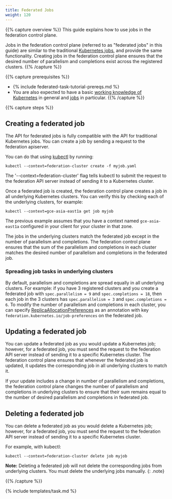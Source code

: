 ```yaml
---
title: Federated Jobs
weight: 120
---
```


{{% capture overview %}}
This guide explains how to use jobs in the federation control plane.

Jobs in the federation control plane (referred to as "federated jobs" in
this guide) are similar to the traditional [Kubernetes
jobs](/docs/concepts/workloads/controllers/job/), and provide the same functionality.
Creating jobs in the federation control plane ensures that the desired number of
parallelism and completions exist across the registered clusters.
{{% /capture %}}

{{% capture prerequisites %}}

* {% include federated-task-tutorial-prereqs.md %}
* You are also expected to have a basic
[working knowledge of Kubernetes](/docs/setup/) in
general and [jobs](/docs/concepts/workloads/controllers/jobs-run-to-completion/) in particular.
{{% /capture %}}

{{% capture steps %}}

## Creating a federated job

The API for federated jobs is fully compatible with the
API for traditional Kubernetes jobs. You can create a job by sending
a request to the federation apiserver.

You can do that using [kubectl](/docs/user-guide/kubectl/) by running:

``` shell
kubectl --context=federation-cluster create -f myjob.yaml
```

The '--context=federation-cluster' flag tells kubectl to submit the
request to the federation API server instead of sending it to a Kubernetes
cluster.

Once a federated job is created, the federation control plane creates
a job in all underlying Kubernetes clusters.
You can verify this by checking each of the underlying clusters, for example:

``` shell
kubectl --context=gce-asia-east1a get job myjob
```

The previous example assumes that you have a context named `gce-asia-east1a`
configured in your client for your cluster in that zone.

The jobs in the underlying clusters match the federated job
except in the number of parallelism and completions. The federation control plane ensures that the
sum of the parallelism and completions in each cluster matches the desired number of parallelism and completions in the
federated job.

### Spreading job tasks in underlying clusters

By default, parallelism and completions are spread equally in all underlying clusters. For example:
if you have 3 registered clusters and you create a federated job with
`spec.parallelism = 9` and `spec.completions = 18`, then each job in the 3 clusters has
`spec.parallelism = 3` and `spec.completions = 6`.
To modify the number of parallelism and completions in each cluster, you can specify
[ReplicaAllocationPreferences](https://github.com/kubernetes/federation/blob/{{page.githubbranch}}/apis/federation/types.go)
as an annotation with key `federation.kubernetes.io/job-preferences`
on the federated job.


## Updating a federated job

You can update a federated job as you would update a Kubernetes
job; however, for a federated job, you must send the request to
the federation API server instead of sending it to a specific Kubernetes cluster.
The federation control plane ensures that whenever the federated job is
updated, it updates the corresponding job in all underlying clusters to
match it.

If your update includes a change in number of parallelism and completions, the federation
control plane changes the number of parallelism and completions in underlying clusters to
ensure that their sum remains equal to the number of desired parallelism and completions in
federated job.

## Deleting a federated job

You can delete a federated job as you would delete a Kubernetes
job; however, for a federated job, you must send the request to
the federation API server instead of sending it to a specific Kubernetes cluster.

For example, with kubectl:

```shell
kubectl --context=federation-cluster delete job myjob
```

**Note:** Deleting a federated job will not delete the
corresponding jobs from underlying clusters.
You must delete the underlying jobs manually.
{: .note}

{{% /capture %}}

{% include templates/task.md %}
